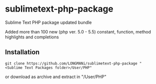 sublimetext-php-package
=======================

Sublime Text PHP package updated bundle

Added more than 100 new (php ver. 5.0 - 5.5) constant, function, method highlights and completions

## Installation

    git clone https://github.com/LONGMANi/sublimetext-php-package "<Sublime Text Packages folder>/User/PHP"

or download as archive and extract in "<Sublime Text Packages folder>/User/PHP"